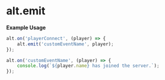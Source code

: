 # alt.emit

**Example Usage**

```js
alt.on('playerConnect', (player) => {
    alt.emit('customEventName', player);
});

alt.on('customEventName', (player) => {
    console.log(`${player.name} has joined the server.`);
});
```
